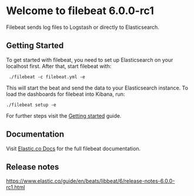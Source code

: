 # Welcome to filebeat 6.0.0-rc1

Filebeat sends log files to Logstash or directly to Elasticsearch.

## Getting Started

To get started with filebeat, you need to set up Elasticsearch on your localhost first. After that, start filebeat with:

     ./filebeat -c filebeat.yml -e

This will start the beat and send the data to your Elasticsearch instance. To load the dashboards for filebeat into Kibana, run:

    ./filebeat setup -e

For further steps visit the [Getting started](https://www.elastic.co/guide/en/beats/filebeat/6/filebeat-getting-started.html) guide.

## Documentation

Visit [Elastic.co Docs](https://www.elastic.co/guide/en/beats/filebeat/6/index.html) for the full filebeat documentation.

## Release notes

https://www.elastic.co/guide/en/beats/libbeat/6/release-notes-6.0.0-rc1.html
